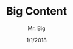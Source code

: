 ---
{
    "title": "Big Content",
    "author": "Mr. Big",
    "url": "big-content-is-real",
    "date": "1/1/2018",
    "publishedAt": "",
    "keywords": "big, content, house",
    "tags": "aerospace, facts"
}
---
